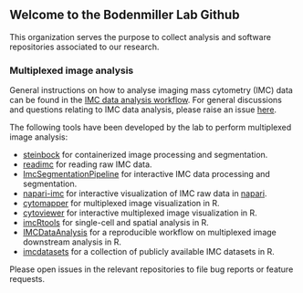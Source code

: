 ## Welcome to the Bodenmiller Lab Github

This organization serves the purpose to collect analysis and software repositories associated to our research. 

### Multiplexed image analysis

General instructions on how to analyse imaging mass cytometry (IMC) data can be found in the [IMC data analysis workflow](https://github.com/BodenmillerGroup/IMCDataAnalysis).
For general discussions and questions relating to IMC data analysis, please raise an issue [here](https://github.com/BodenmillerGroup/IMCWorkflow/issues/new?assignees=nilseling&labels=Question&template=question_template.md&title=).

The following tools have been developed by the lab to perform multiplexed image analysis:

* [steinbock](https://github.com/BodenmillerGroup/steinbock) for containerized image processing and segmentation.  
* [readimc](https://github.com/BodenmillerGroup/readimc) for reading raw IMC data.  
* [ImcSegmentationPipeline](https://github.com/BodenmillerGroup/ImcSegmentationPipeline) for interactive IMC data processing and segmentation.   
* [napari-imc](https://github.com/BodenmillerGroup/napari-imc) for interactive visualization of IMC raw data in [napari](https://napari.org/).  
* [cytomapper](https://github.com/BodenmillerGroup/cytomapper) for multiplexed image visualization in R.  
* [cytoviewer](https://github.com/BodenmillerGroup/cytoviewer) for interactive multiplexed image visualization in R.
* [imcRtools](https://github.com/BodenmillerGroup/imcRtools) for single-cell and spatial analysis in R.  
* [IMCDataAnalysis](https://github.com/BodenmillerGroup/IMCDataAnalysis) for a reproducible workflow on multiplexed image downstream analysis in R.  
* [imcdatasets](https://github.com/BodenmillerGroup/imcdatasets) for a collection of publicly available IMC datasets in R.

Please open issues in the relevant repositories to file bug reports or feature requests.
